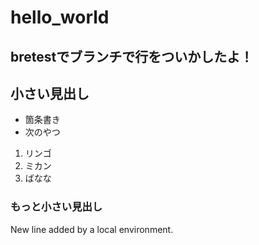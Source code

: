 # hello_world

## bretestでブランチで行をついかしたよ！

## 小さい見出し

- 箇条書き
- 次のやつ

1. リンゴ
2. ミカン
3. ばなな

### もっと小さい見出し
 New line added by a local environment.
